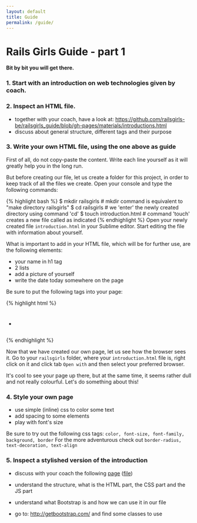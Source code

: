 ```yaml
---
layout: default
title: Guide
permalink: /guide/
--- 
```


# Rails Girls Guide - part 1

**Bit by bit you will get there.**

### 1. Start with an introduction on web technologies given by coach.

### 2. Inspect an HTML file.
* together with your coach, have a look at: https://github.com/railsgirls-be/railsgirls_guide/blob/gh-pages/materials/introductions.html
* discuss about general structure, different tags and their purpose

### 3. Write your own HTML file, using the one above as guide

First of all, do not copy-paste the content. Write each line yourself as it will greatly help you in the long run.

But before creating our file, let us create a folder for this project, in order to keep track of all the files we create. Open your console and type the following commands:

{% highlight bash %}
$ mkdir railsgirls         # mkdir command is equivalent to "make directory railsgirls"
$ cd railsgirls            # we 'enter' the newly created directory using command 'cd'
$ touch introduction.html  # command 'touch' creates a new file called as indicated
{% endhighlight %}
Open your newly created file `introduction.html` in your Sublime editor. Start editing the file with information about yourself.

What is important to add in your HTML file, which will be for further use, are the following elements: 

* your name in h1 tag
* 2 lists
* add a picture of yourself
* write the date today somewhere on the page

Be sure to put the following tags into your page: 

{% highlight html %}
<h1></h1>
<h2></h2>
<ul><li></li></ul>
<img>
<a>
<p>
{% endhighlight %}

Now that we have created our own page, let us see how the browser sees it. Go to your `railsgirls` folder, where your `introduction.html` file is, right click on it and click tab `Open with` and then select your preferred browser.

It's cool to see your page up there, but at the same time, it seems rather dull and not really colourful. Let's do something about this!

### 4. Style your own page

* use simple (inline) css to color some text
* add spacing to some elements
* play with font's size

Be sure to try out the following css tags: ```color, font-size, font-family, background, border```
For the more adventurous check out ```border-radius, text-decoration, text-align```

### 5. Inspect a stylished version of the introduction

* discuss with your coach the following 
<a href="http://railsgirls-be.github.io/railsgirls_guide/materials/introductions_boostrap_and_js.html" target="_blank">page</a>
(<a href="https://github.com/railsgirls-be/railsgirls_guide/blob/gh-pages/materials/introductions_boostrap_and_js.html" target="_blank">file</a>)

* understand the structure, what is the HTML part, the CSS part and the JS part

* understand what Bootstrap is and how we can use it in our file

* go to: http://getbootstrap.com/ and find some classes to use
